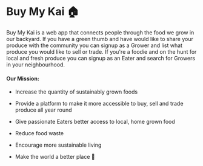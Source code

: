 # Buy My Kai :house:

Buy My Kai is a web app that connects people through the food we grow in our backyard. If you have a green thumb and have would like to share your produce with the community you can signup as a Grower and list what produce you would like to sell or trade. If you're a foodie and on the hunt for local and fresh produce you can signup as an Eater and search for Growers in your neighbourhood.

#### Our Mission:

- Increase the quantity of sustainably grown foods

- Provide a platform to make it more accessible to buy, sell and trade produce all year round

- Give passionate Eaters better access to local, home grown food

- Reduce food waste

- Encourage more sustainable living

- Make the world a better place  :seedling:
